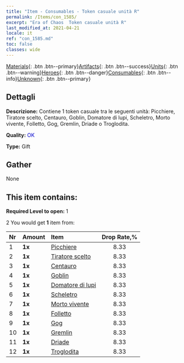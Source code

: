```yaml
---
title: "Item - Consumables - Token casuale unità R"
permalink: /Items/con_1585/
excerpt: "Era of Chaos  Token casuale unità R"
last_modified_at: 2021-04-21
locale: it
ref: "con_1585.md"
toc: false
classes: wide
---
```

 [Materials](/it/Items/){: .btn .btn--primary}[Artifacts](/it/Items/Artifacts/){: .btn .btn--success}[Units](/it/Items/Units/){: .btn .btn--warning}[Heroes](/it/Items/Heroes/){: .btn .btn--danger}[Consumables](/it/Items/Consumables/){: .btn .btn--info}[Unknown](/it/Items/Unknown/){: .btn .btn--primary}

## Dettagli
 **Descrizione:** Contiene 1 token casuale tra le seguenti unità: Picchiere, Tiratore scelto, Centauro, Goblin, Domatore di lupi, Scheletro, Morto vivente, Folletto, Gog, Gremlin, Driade o Troglodita.

 **Quality:** <span style="color: #0000CD">OK</span>

 **Type:** Gift

## Gather

  None

## This item contains:

 **Required Level to open:** 1

 2 You would get **1** item  from:

  | Nr | Amount |     Item    | Drop Rate,% |
  |:---|:-------|:------------|:---------:|
  | 1 |  **1x** | [Picchiere](/it/Items/unt_190/) | 8.33 | 
  | 2 |  **1x** | [Tiratore scelto](/it/Items/unt_191/) | 8.33 | 
  | 3 |  **1x** | [Centauro](/it/Items/unt_199/) | 8.33 | 
  | 4 |  **1x** | [Goblin](/it/Items/unt_217/) | 8.33 | 
  | 5 |  **1x** | [Domatore di lupi](/it/Items/unt_218/) | 8.33 | 
  | 6 |  **1x** | [Scheletro](/it/Items/unt_208/) | 8.33 | 
  | 7 |  **1x** | [Morto vivente](/it/Items/unt_209/) | 8.33 | 
  | 8 |  **1x** | [Folletto](/it/Items/unt_226/) | 8.33 | 
  | 9 |  **1x** | [Gog](/it/Items/unt_227/) | 8.33 | 
  | 10 |  **1x** | [Gremlin](/it/Items/unt_235/) | 8.33 | 
  | 11 |  **1x** | [Driade](/it/Items/unt_262/) | 8.33 | 
  | 12 |  **1x** | [Troglodita](/it/Items/unt_244/) | 8.33 | 
